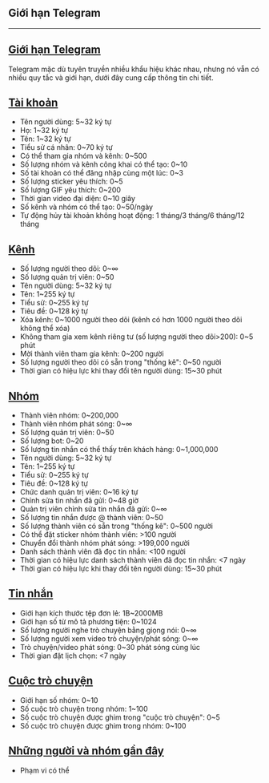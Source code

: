 ## Giới hạn Telegram

---

## [Giới hạn Telegram](#giới-hạn-telegram)

Telegram mặc dù tuyên truyền nhiều khẩu hiệu khác nhau, nhưng nó vẫn có nhiều quy tắc và giới hạn, dưới đây cung cấp thông tin chi tiết.

## [Tài khoản](#tài-khoản)

- Tên người dùng: 5~32 ký tự
- Họ: 1~32 ký tự
- Tên: 1~32 ký tự
- Tiểu sử cá nhân: 0~70 ký tự
- Có thể tham gia nhóm và kênh: 0~500
- Số lượng nhóm và kênh công khai có thể tạo: 0~10
- Số tài khoản có thể đăng nhập cùng một lúc: 0~3
- Số lượng sticker yêu thích: 0~5
- Số lượng GIF yêu thích: 0~200
- Thời gian video đại diện: 0~10 giây
- Số kênh và nhóm có thể tạo: 0~50/ngày
- Tự động hủy tài khoản không hoạt động: 1 tháng/3 tháng/6 tháng/12 tháng

## [Kênh](#kênh)

- Số lượng người theo dõi: 0~∞
- Số lượng quản trị viên: 0~50
- Tên người dùng: 5~32 ký tự
- Tên: 1~255 ký tự
- Tiểu sử: 0~255 ký tự
- Tiêu đề: 0~128 ký tự
- Xóa kênh: 0~1000 người theo dõi (kênh có hơn 1000 người theo dõi không thể xóa)
- Không tham gia xem kênh riêng tư (số lượng người theo dõi>200): 0~5 phút
- Mời thành viên tham gia kênh: 0~200 người
- Số lượng người theo dõi có sẵn trong "thống kê": 0~50 người
- Thời gian có hiệu lực khi thay đổi tên người dùng: 15~30 phút

## [Nhóm](#nhóm)

- Thành viên nhóm: 0~200,000
- Thành viên nhóm phát sóng: 0~∞
- Số lượng quản trị viên: 0~50
- Số lượng bot: 0~20
- Số lượng tin nhắn có thể thấy trên khách hàng: 0~1,000,000
- Tên người dùng: 5~32 ký tự
- Tên: 1~255 ký tự
- Tiểu sử: 0~255 ký tự
- Tiêu đề: 0~128 ký tự
- Chức danh quản trị viên: 0~16 ký tự
- Chỉnh sửa tin nhắn đã gửi: 0~48 giờ
- Quản trị viên chỉnh sửa tin nhắn đã gửi: 0~∞
- Số lượng tin nhắn được @ thành viên: 0~50
- Số lượng thành viên có sẵn trong "thống kê": 0~500 người
- Có thể đặt sticker nhóm thành viên: >100 người
- Chuyển đổi thành nhóm phát sóng: >199,000 người
- Danh sách thành viên đã đọc tin nhắn: <100 người
- Thời gian có hiệu lực danh sách thành viên đã đọc tin nhắn: <7 ngày
- Thời gian có hiệu lực khi thay đổi tên người dùng: 15~30 phút

## [Tin nhắn](#tin-nhắn)

- Giới hạn kích thước tệp đơn lẻ: 1B~2000MB
- Giới hạn số từ mô tả phương tiện: 0~1024
- Số lượng người nghe trò chuyện bằng giọng nói: 0~∞
- Số lượng người xem video trò chuyện/phát sóng: 0~∞
- Trò chuyện/video phát sóng: 0~30 phát sóng cùng lúc
- Thời gian đặt lịch chọn: <7 ngày

## [Cuộc trò chuyện](#cuộc-trò-chuyện)

- Giới hạn số nhóm: 0~10
- Số cuộc trò chuyện trong nhóm: 1~100
- Số cuộc trò chuyện được ghim trong "cuộc trò chuyện": 0~5
- Số cuộc trò chuyện được ghim trong nhóm: 0~100

## [Những người và nhóm gần đây](#những-người-và-nhóm-gần-gũi)

- Phạm vi có thể